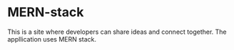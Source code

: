 # MERN-stack
This is a site where developers can share ideas and connect together. The appllication uses MERN  stack. 
